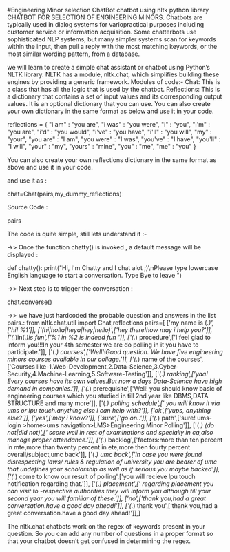 #Engineering Minor selection ChatBot
chatbot using nltk python library CHATBOT FOR SELECTION OF ENGINEERING MINORS.
Chatbots are typically used in dialog systems for variopractical purposes including customer service or information acquisition. Some chatterbots use sophisticated NLP systems, but many simpler systems scan for keywords within the input, then pull a reply with the most matching keywords, or the most similar wording pattern, from a database.

we will learn to create a simple chat assistant or chatbot using Python’s NLTK library. NLTK has a module, nltk.chat, which simplifies building these engines by providing a generic framework. Modules of code:- Chat: This is a class that has all the logic that is used by the chatbot. Reflections: This is a dictionary that contains a set of input values and its corresponding output values. It is an optional dictionary that you can use. You can also create your own dictionary in the same format as below and use it in your code.

reflections = { "i am" : "you are", "i was" : "you were", "i" : "you", "i'm" : "you are", "i'd" : "you would", "i've" : "you have", "i'll" : "you will", "my" : "your", "you are" : "I am", "you were" : "I was", "you've" : "I have", "you'll" : "I will", "your" : "my", "yours" : "mine", "you" : "me", "me" : "you" }

You can also create your own reflections dictionary in the same format as above and use it in your code.

and use it as :

chat=Chat(pairs,my_dummy_reflections)

Source Code :

pairs

The code is quite simple, still lets understand it :-

->> Once the function chatty() is invoked , a default message will be displayed :

def chatty(): print("Hi, I'm Chatty and I chat alot ;)\nPlease type lowercase English language to start a conversation. Type Bye to leave ")

->> Next step is to trigger the conversation :

chat.converse()

->> we have just hardcoded the probable question and answers in the list pairs.: from nltk.chat.util import Chat,reflections
pairs=[
    ['my name is (.*)',['hi! %1']],
    ['(hi|holla|heya|hey|hello)',['hey there!how may i help you?']],
    ['(.*)in(.*)is fun',['%1 in %2 is indeed fun ']],
    ['(.*) procedure',['I feel glad to inform you!!!In your 4th semester we are do polling in it you have to participate.']],
    ['(.*) courses',['Well!!Good question. We have five engineering minors courses available in our collage.']],
    ['(.*) name of the courses',['Courses like-1.Web-Development,2.Data-Science,3.Cyber-Security,4.Machine-Learning,5.Software-Testing']],
    ['(.*) ranking',['yaa! Every courses have its own values.But now a days Data-Science have high demand in companies.']],
    ['(.*) prerequisite',['Well! you should know basic of engineering courses which you studied in till 2nd year like DBMS,DATA STRUCTURE and many more']],
    ['(.*) polling schedule',[' you will know it via ums or lpu touch.anything else i can help with?']],
    ['ok',['yups, anything else?']],
    ['yes',['may i know?']],
    ['sure',['go on..']],
    ['(.*) path',['sure! ums- login >home>ums navigation>LMS>Engineering Minor Polling']],
    ['(.*) (do not|did not)',[' score well in rest of examinations and specially in ca,also manage proper attendance.']],
    ['(.*) backlog',['factors:more than ten percent in mte,more than twenty percent in ete,more then fourty percent overall/subject,umc back']],
    ['(.*) umc back',['in case you were found disrespecting laws/ rules & regulation of university you are bearer of umc that undefines your  scholarship as well as if serious  you maybe  backed']],
    ['(.*) come to know our result of polling',['you will recieve lpu touch notification regarding that.']],
    ['(.*) placement',[' regarding placement you can visit to -respective authorities they will inform you although till your second year you will familiar of these.']],
    ['no',['thank you,had a great conversation.have a good day ahead!']],
    ['(.*) thank you',['thank you,had a great conversation.have a good day ahead!']],]

The nltk.chat chatbots work on the regex of keywords present in your question. So you can add any number of questions in a proper format so that your chatbot doesn’t get confused in determining the regex.
